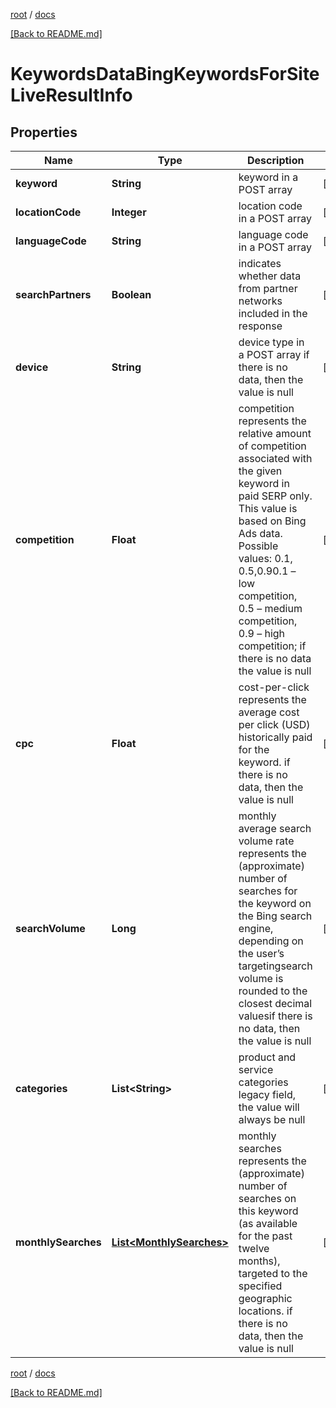 [root](./../ "root") / [docs](./ "docs")

[[Back to README.md]](./../README.md "[Back to README.md]")

# KeywordsDataBingKeywordsForSiteLiveResultInfo

## Properties

| Name | Type | Description | Notes |
|------------ | ------------- | ------------- | -------------|
|**keyword** | **String** | keyword in a POST array |  [optional] |
|**locationCode** | **Integer** | location code in a POST array |  [optional] |
|**languageCode** | **String** | language code in a POST array |  [optional] |
|**searchPartners** | **Boolean** | indicates whether data from partner networks included in the response |  [optional] |
|**device** | **String** | device type in a POST array if there is no data, then the value is null |  [optional] |
|**competition** | **Float** | competition represents the relative amount of competition associated with the given keyword in paid SERP only. This value is based on Bing Ads data. Possible values: 0.1, 0.5,0.90.1 – low competition, 0.5 – medium competition, 0.9 – high competition; if there is no data the value is null |  [optional] |
|**cpc** | **Float** | cost-per-click represents the average cost per click (USD) historically paid for the keyword. if there is no data, then the value is null |  [optional] |
|**searchVolume** | **Long** | monthly average search volume rate represents the (approximate) number of searches for the keyword on the Bing search engine, depending on the user’s targetingsearch volume is rounded to the closest decimal valuesif there is no data, then the value is null |  [optional] |
|**categories** | **List&lt;String&gt;** | product and service categories legacy field, the value will always be null |  [optional] |
|**monthlySearches** | [**List&lt;MonthlySearches&gt;**](MonthlySearches.md) | monthly searches represents the (approximate) number of searches on this keyword (as available for the past twelve months), targeted to the specified geographic locations. if there is no data, then the value is null |  [optional] |

[root](./../ "root") / [docs](./ "docs")

[[Back to README.md]](./../README.md "[Back to README.md]")